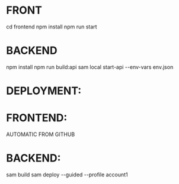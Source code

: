 
# FRONT
cd frontend
npm install
npm run start


# BACKEND
npm install
npm run build:api
sam local start-api --env-vars env.json

# DEPLOYMENT:

# FRONTEND:
AUTOMATIC FROM GITHUB

# BACKEND:
sam build
sam deploy --guided --profile account1
